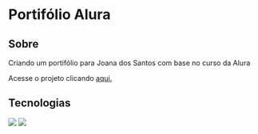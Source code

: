 <h1>Portifólio Alura</h1>

<h2>Sobre</h2>
<p>Criando um portifólio para Joana dos Santos com base no curso da Alura</p>
<p>Acesse o projeto clicando <a href=https://portifolio-alura-coral-one.vercel.app/>aqui.</a> </p>

## Tecnologias
<div>
  <img src="https://img.shields.io/badge/HTML-239120?style=for-the-badge&logo=html5&logoColor=white">
  <img src="https://img.shields.io/badge/CSS-239120?&style=for-the-badge&logo=css3&logoColor=white">
</div>
